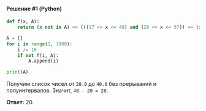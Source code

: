 #### Решение #1 (Python)
```python
def f(x, A):
    return (x not in A) <= (((17 <= x <= 40) and (20 <= x <= 57)) <= (x in A))

A = []
for i in range(1, 1000):
    i /= 10
    if not f(i, A):
        A.append(i)

print(A)
```

Получим список чисел от ``20.0`` до ``40.0`` без прерываний и полуинтервалов. Значит, ``40 - 20 = 20``.

**Ответ:** 20.
